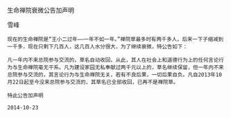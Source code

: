 生命禅院衰微公告加声明

雪峰


    现在的生命禅院是“王小二过年——一年不如一年。”禅院草最多时有两千多人，后来一下子缩减到一千多，现在只剩下几百人，这几百人水分很大，为了继续衰微，特公告如下：

    凡一年内不来总院参与交流的，草名自动收回，从此，其人在社会上和道德行为上的任何言论行为与生命禅院毫无干系。凡为建设家园无私奉献过两千元以上的，草名继续保留，但一年内不来总院参与交流的，其言论行为与生命禅院无关，若有不良后果，一切后果自负。凡自2013年10月22日起至今没来总院参与交流的，其草名已全部收回，已再不是禅院草。

    特此公告加声明

    2014-10-23



